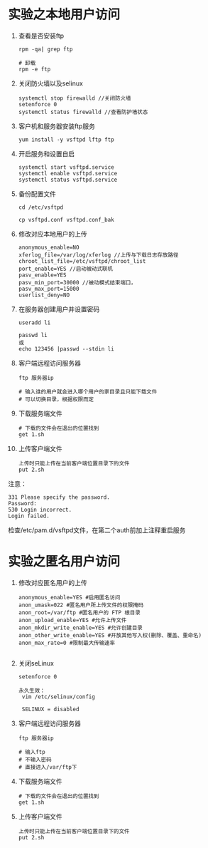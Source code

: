 # 实验之本地用户访问

1. 查看是否安装ftp

   ```
   rpm -qa| grep ftp
   
   # 卸载
   rpm -e ftp
   ```

2. 关闭防火墙以及selinux

   ```
   systemctl stop firewalld //关闭防火墙
   setenforce 0
   systemctl status firewalld //查看防护墙状态
   ```

3. 客户机和服务器安装ftp服务

   ```
   yum install -y vsftpd lftp ftp
   ```

4. 开启服务和设置自启

   ```
   systemctl start vsftpd.service         
   systemctl enable vsftpd.service     
   systemctl status vsftpd.service     
   ```

5. 备份配置文件

   ```
   cd /etc/vsftpd
   
   cp vsftpd.conf vsftpd.conf_bak
   ```

6. 修改对应本地用户的上传

   ```
   anonymous_enable=NO
   xferlog_file=/var/log/xferlog //上传与下载日志存放路径
   chroot_list_file=/etc/vsftpd/chroot_list
   port_enable=YES //启动被动式联机
   pasv_enable=YES
   pasv_min_port=30000 //被动模式结束端口，
   pasv_max_port=15000
   userlist_deny=NO
   ```

7. 在服务器创建用户并设置密码

   ```
   useradd li
   
   passwd li
   或
   echo 123456 |passwd --stdin li
   ```

8. 客户端远程访问服务器

   ```
   ftp 服务器ip
   
   # 输入谁的用户就会进入哪个用户的家目录且只能下载文件
   # 可以切换目录，根据权限而定
   ```

9. 下载服务端文件

   ```
   # 下载的文件会在退出的位置找到
   get 1.sh
   ```

10. 上传客户端文件

    ```
    上传时只能上传在当前客户端位置目录下的文件
    put 2.sh
    ```

    

注意：

```
331 Please specify the password.
Password:
530 Login incorrect.
Login failed.
```

检查/etc/pam.d/vsftpd文件，在第二个auth前加上注释重启服务





# 实验之匿名用户访问

1. 修改对应匿名用户的上传

   ```
   anonymous_enable=YES #启用匿名访问
   anon_umask=022 #匿名用户所上传文件的权限掩码
   anon_root=/var/ftp #匿名用户的 FTP 根目录
   anon_upload_enable=YES #允许上传文件
   anon_mkdir_write_enable=YES #允许创建目录
   anon_other_write_enable=YES #开放其他写入权(删除、覆盖、重命名)
   anon_max_rate=0 #限制最大传输速率
   
   
   ```

2. 关闭seLinux

   ```
   setenforce 0 
   
   永久生效：
    vim /etc/selinux/config
    
    SELINUX = disabled
   ```

3. 客户端远程访问服务器

   ```
   ftp 服务器ip
   
   # 输入ftp
   # 不输入密码
   # 直接进入/var/ftp下
   ```

4. 下载服务端文件

   ```
   # 下载的文件会在退出的位置找到
   get 1.sh
   ```

5. 上传客户端文件

   ```
   上传时只能上传在当前客户端位置目录下的文件
   put 2.sh
   ```

   